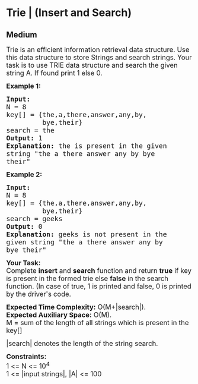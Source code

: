 # Trie | (Insert and Search)
## Medium
<div class="problems_problem_content__Xm_eO" style="user-select: auto;"><p style="user-select: auto;"><span style="font-size: 18px; user-select: auto;">Trie is an efficient information retrieval data structure. Use this data structure to store Strings and search strings. Your task is to use TRIE data structure and search the given string A. If found print 1 else 0.</span></p>

<p style="user-select: auto;"><strong style="user-select: auto;"><span style="font-size: 18px; user-select: auto;">Example 1:</span></strong></p>

<pre style="user-select: auto;"><strong style="user-select: auto;"><span style="font-size: 18px; user-select: auto;">Input:
</span></strong><span style="font-size: 18px; user-select: auto;">N = 8
key[] = {the,a,there,answer,any,by,
&nbsp;        bye,their}
search = the
<strong style="user-select: auto;">Output: </strong>1<strong style="user-select: auto;">
Explanation: </strong>the is present in the given
string "the a there answer any by bye
their"</span>
</pre>

<p style="user-select: auto;"><strong style="user-select: auto;"><span style="font-size: 18px; user-select: auto;">Example 2:</span></strong></p>

<pre style="user-select: auto;"><strong style="user-select: auto;"><span style="font-size: 18px; user-select: auto;">Input:
</span></strong><span style="font-size: 18px; user-select: auto;">N = 8
key[] = {the,a,there,answer,any,by,
&nbsp;        bye,their}
search = geeks
<strong style="user-select: auto;">Output: </strong>0<strong style="user-select: auto;">
Explanation: </strong>geeks is not present in the
given string "the a there answer any by
bye their"</span></pre>

<p style="user-select: auto;"><span style="font-size: 18px; user-select: auto;"><strong style="user-select: auto;">Your Task:</strong><br style="user-select: auto;">
Complete <strong style="user-select: auto;">insert</strong> and <strong style="user-select: auto;">search</strong> function and return <strong style="user-select: auto;">true</strong>&nbsp;if key is present in the formed trie else <strong style="user-select: auto;">false</strong> in the search function. (In case of true, 1 is printed and false, 0 is printed by the driver's code.</span></p>

<p style="user-select: auto;"><span style="font-size: 18px; user-select: auto;"><strong style="user-select: auto;">Expected Time Complexity:</strong>&nbsp;O(M+|search|).<br style="user-select: auto;">
<strong style="user-select: auto;">Expected Auxiliary Space:</strong>&nbsp;O(M).<br style="user-select: auto;">
M = sum of the&nbsp;length of all strings which is&nbsp;present in the key[]&nbsp;</span></p>

<p style="user-select: auto;"><span style="font-size: 18px; user-select: auto;">|search| denotes the length of the string search.</span></p>

<p style="user-select: auto;"><span style="font-size: 18px; user-select: auto;"><strong style="user-select: auto;">Constraints:</strong><br style="user-select: auto;">
1 &lt;= N &lt;= 10<sup style="user-select: auto;">4</sup><br style="user-select: auto;">
1 &lt;= |input strings|, |A| &lt;= 100</span></p>
</div>